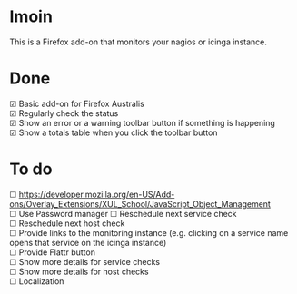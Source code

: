 Imoin
=====

This is a Firefox add-on that monitors your nagios or icinga instance.

Done
====

☑ Basic add-on for Firefox Australis  
☑ Regularly check the status  
☑ Show an error or a warning toolbar button if something is happening  
☑ Show a totals table when you click the toolbar button

To do
=====

☐ https://developer.mozilla.org/en-US/Add-ons/Overlay_Extensions/XUL_School/JavaScript_Object_Management  
☐ Use Password manager
☐ Reschedule next service check  
☐ Reschedule next host check  
☐ Provide links to the monitoring instance (e.g. clicking on a service name opens that service on the icinga instance)  
☐ Provide Flattr button  
☐ Show more details for service checks  
☐ Show more details for host checks  
☐ Localization  
